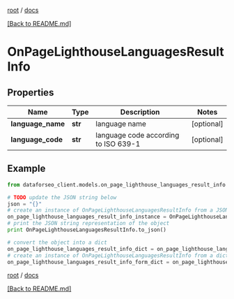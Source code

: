 [root](./../ "root") / [docs](./ "docs")

[[Back to README.md]](./../README.md "[Back to README.md]")

# OnPageLighthouseLanguagesResultInfo

## Properties

Name | Type | Description | Notes
------------ | ------------- | ------------- | -------------
**language_name** | **str** | language name | [optional]
**language_code** | **str** | language code according to ISO 639-1 | [optional]

## Example

```python
from dataforseo_client.models.on_page_lighthouse_languages_result_info import OnPageLighthouseLanguagesResultInfo

# TODO update the JSON string below
json = "{}"
# create an instance of OnPageLighthouseLanguagesResultInfo from a JSON string
on_page_lighthouse_languages_result_info_instance = OnPageLighthouseLanguagesResultInfo.from_json(json)
# print the JSON string representation of the object
print OnPageLighthouseLanguagesResultInfo.to_json()

# convert the object into a dict
on_page_lighthouse_languages_result_info_dict = on_page_lighthouse_languages_result_info_instance.to_dict()
# create an instance of OnPageLighthouseLanguagesResultInfo from a dict
on_page_lighthouse_languages_result_info_form_dict = on_page_lighthouse_languages_result_info.from_dict(on_page_lighthouse_languages_result_info_dict)
```

  

[root](./../ "root") / [docs](./ "docs")

[[Back to README.md]](./../README.md "[Back to README.md]")